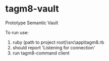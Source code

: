 # tagm8-vault

Prototype Semantic Vault

To run use:

1. ruby (path to project root)\src\app\tagm8.rb
2. should report 'Listening for connection'
3. run tagm8-command client
